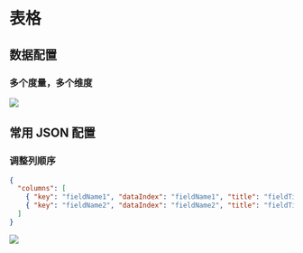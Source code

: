 # 表格

## 数据配置

### 多个度量，多个维度

![](https://static-docs.nocobase.com/202410101142369.png)

## 常用 JSON 配置

### 调整列顺序

```json
{
  "columns": [
    { "key": "fieldName1", "dataIndex": "fieldName1", "title": "fieldTitle1" },
    { "key": "fieldName2", "dataIndex": "fieldName2", "title": "fieldTitle2" }
  ]
}
```

![](https://static-docs.nocobase.com/202410101145770.png)
